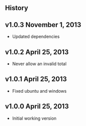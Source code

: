 ## History

## v1.0.3 November 1, 2013
- Updated dependencies

## v1.0.2 April 25, 2013
- Never allow an invalid total

## v1.0.1 April 25, 2013
- Fixed ubuntu and windows

## v1.0.0 April 25, 2013
- Initial working version
